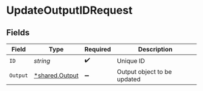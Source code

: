 # UpdateOutputIDRequest


## Fields

| Field                                           | Type                                            | Required                                        | Description                                     |
| ----------------------------------------------- | ----------------------------------------------- | ----------------------------------------------- | ----------------------------------------------- |
| `ID`                                            | *string*                                        | :heavy_check_mark:                              | Unique ID                                       |
| `Output`                                        | [*shared.Output](../../models/shared/output.md) | :heavy_minus_sign:                              | Output object to be updated                     |